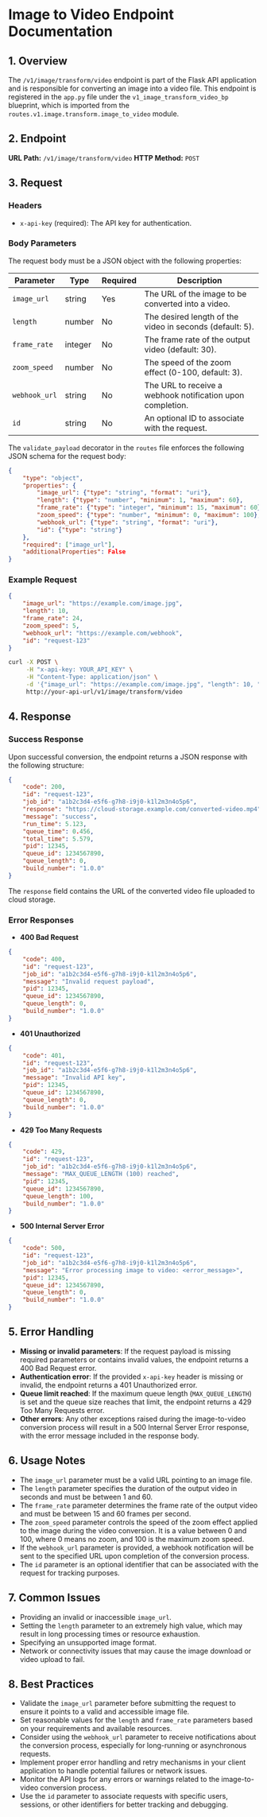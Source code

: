 # Image to Video Endpoint Documentation

## 1. Overview

The `/v1/image/transform/video` endpoint is part of the Flask API application and is responsible for converting an image into a video file. This endpoint is registered in the `app.py` file under the `v1_image_transform_video_bp` blueprint, which is imported from the `routes.v1.image.transform.image_to_video` module.

## 2. Endpoint

**URL Path:** `/v1/image/transform/video`
**HTTP Method:** `POST`

## 3. Request

### Headers

- `x-api-key` (required): The API key for authentication.

### Body Parameters

The request body must be a JSON object with the following properties:

| Parameter   | Type   | Required | Description                                                  |
|-------------|--------|----------|--------------------------------------------------------------|
| `image_url` | string | Yes      | The URL of the image to be converted into a video.          |
| `length`    | number | No       | The desired length of the video in seconds (default: 5).     |
| `frame_rate`| integer| No       | The frame rate of the output video (default: 30).           |
| `zoom_speed`| number | No       | The speed of the zoom effect (0-100, default: 3).           |
| `webhook_url`| string| No       | The URL to receive a webhook notification upon completion.  |
| `id`        | string | No       | An optional ID to associate with the request.               |

The `validate_payload` decorator in the `routes` file enforces the following JSON schema for the request body:

```json
{
    "type": "object",
    "properties": {
        "image_url": {"type": "string", "format": "uri"},
        "length": {"type": "number", "minimum": 1, "maximum": 60},
        "frame_rate": {"type": "integer", "minimum": 15, "maximum": 60},
        "zoom_speed": {"type": "number", "minimum": 0, "maximum": 100},
        "webhook_url": {"type": "string", "format": "uri"},
        "id": {"type": "string"}
    },
    "required": ["image_url"],
    "additionalProperties": False
}
```

### Example Request

```json
{
    "image_url": "https://example.com/image.jpg",
    "length": 10,
    "frame_rate": 24,
    "zoom_speed": 5,
    "webhook_url": "https://example.com/webhook",
    "id": "request-123"
}
```

```bash
curl -X POST \
     -H "x-api-key: YOUR_API_KEY" \
     -H "Content-Type: application/json" \
     -d '{"image_url": "https://example.com/image.jpg", "length": 10, "frame_rate": 24, "zoom_speed": 5, "webhook_url": "https://example.com/webhook", "id": "request-123"}' \
     http://your-api-url/v1/image/transform/video
```

## 4. Response

### Success Response

Upon successful conversion, the endpoint returns a JSON response with the following structure:

```json
{
    "code": 200,
    "id": "request-123",
    "job_id": "a1b2c3d4-e5f6-g7h8-i9j0-k1l2m3n4o5p6",
    "response": "https://cloud-storage.example.com/converted-video.mp4",
    "message": "success",
    "run_time": 5.123,
    "queue_time": 0.456,
    "total_time": 5.579,
    "pid": 12345,
    "queue_id": 1234567890,
    "queue_length": 0,
    "build_number": "1.0.0"
}
```

The `response` field contains the URL of the converted video file uploaded to cloud storage.

### Error Responses

- **400 Bad Request**

```json
{
    "code": 400,
    "id": "request-123",
    "job_id": "a1b2c3d4-e5f6-g7h8-i9j0-k1l2m3n4o5p6",
    "message": "Invalid request payload",
    "pid": 12345,
    "queue_id": 1234567890,
    "queue_length": 0,
    "build_number": "1.0.0"
}
```

- **401 Unauthorized**

```json
{
    "code": 401,
    "id": "request-123",
    "job_id": "a1b2c3d4-e5f6-g7h8-i9j0-k1l2m3n4o5p6",
    "message": "Invalid API key",
    "pid": 12345,
    "queue_id": 1234567890,
    "queue_length": 0,
    "build_number": "1.0.0"
}
```

- **429 Too Many Requests**

```json
{
    "code": 429,
    "id": "request-123",
    "job_id": "a1b2c3d4-e5f6-g7h8-i9j0-k1l2m3n4o5p6",
    "message": "MAX_QUEUE_LENGTH (100) reached",
    "pid": 12345,
    "queue_id": 1234567890,
    "queue_length": 100,
    "build_number": "1.0.0"
}
```

- **500 Internal Server Error**

```json
{
    "code": 500,
    "id": "request-123",
    "job_id": "a1b2c3d4-e5f6-g7h8-i9j0-k1l2m3n4o5p6",
    "message": "Error processing image to video: <error_message>",
    "pid": 12345,
    "queue_id": 1234567890,
    "queue_length": 0,
    "build_number": "1.0.0"
}
```

## 5. Error Handling

- **Missing or invalid parameters**: If the request payload is missing required parameters or contains invalid values, the endpoint returns a 400 Bad Request error.
- **Authentication error**: If the provided `x-api-key` header is missing or invalid, the endpoint returns a 401 Unauthorized error.
- **Queue limit reached**: If the maximum queue length (`MAX_QUEUE_LENGTH`) is set and the queue size reaches that limit, the endpoint returns a 429 Too Many Requests error.
- **Other errors**: Any other exceptions raised during the image-to-video conversion process will result in a 500 Internal Server Error response, with the error message included in the response body.

## 6. Usage Notes

- The `image_url` parameter must be a valid URL pointing to an image file.
- The `length` parameter specifies the duration of the output video in seconds and must be between 1 and 60.
- The `frame_rate` parameter determines the frame rate of the output video and must be between 15 and 60 frames per second.
- The `zoom_speed` parameter controls the speed of the zoom effect applied to the image during the video conversion. It is a value between 0 and 100, where 0 means no zoom, and 100 is the maximum zoom speed.
- If the `webhook_url` parameter is provided, a webhook notification will be sent to the specified URL upon completion of the conversion process.
- The `id` parameter is an optional identifier that can be associated with the request for tracking purposes.

## 7. Common Issues

- Providing an invalid or inaccessible `image_url`.
- Setting the `length` parameter to an extremely high value, which may result in long processing times or resource exhaustion.
- Specifying an unsupported image format.
- Network or connectivity issues that may cause the image download or video upload to fail.

## 8. Best Practices

- Validate the `image_url` parameter before submitting the request to ensure it points to a valid and accessible image file.
- Set reasonable values for the `length` and `frame_rate` parameters based on your requirements and available resources.
- Consider using the `webhook_url` parameter to receive notifications about the conversion process, especially for long-running or asynchronous requests.
- Implement proper error handling and retry mechanisms in your client application to handle potential failures or network issues.
- Monitor the API logs for any errors or warnings related to the image-to-video conversion process.
- Use the `id` parameter to associate requests with specific users, sessions, or other identifiers for better tracking and debugging.